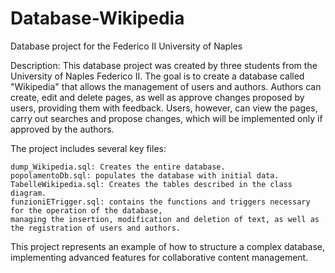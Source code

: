 # Database-Wikipedia

Database project for the Federico II University of Naples

Description:
This database project was created by three students from the University of Naples Federico II. The goal is to create a database called "Wikipedia" that allows the management of users and authors. Authors can create, edit and delete pages, as well as approve changes proposed by users, providing them with feedback. Users, however, can view the pages, carry out searches and propose changes, which will be implemented only if approved by the authors.

The project includes several key files:

    dump_Wikipedia.sql: Creates the entire database.
    popolamentoDb.sql: populates the database with initial data.
    TabelleWikipedia.sql: Creates the tables described in the class diagram.
    funzioniETrigger.sql: contains the functions and triggers necessary for the operation of the database, 
    managing the insertion, modification and deletion of text, as well as the registration of users and authors.

This project represents an example of how to structure a complex database, implementing advanced features for collaborative content management.